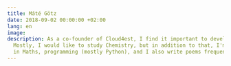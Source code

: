 ```yaml
---
title: Máté Götz
date: 2018-09-02 00:00:00 +02:00
lang: en
image: 
description: As a co-founder of Cloud4est, I find it important to develop myself.
  Mostly, I would like to study Chemistry, but in addition to that, I'm interested
  in Maths, programming (mostly Python), and I also write poems frequently.
---
```


